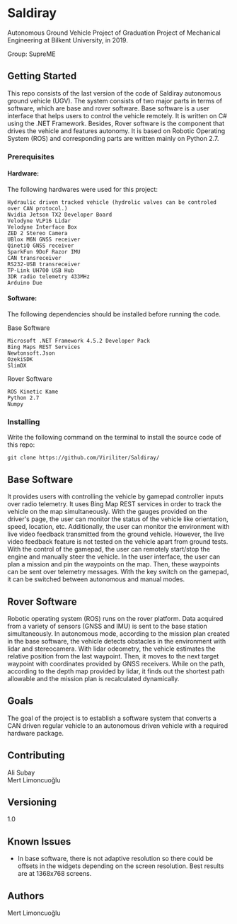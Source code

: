 # Saldiray
Autonomous Ground Vehicle Project of Graduation Project of Mechanical Engineering at Bilkent University, in 2019.

Group: SupreME

## Getting Started
This repo consists of the last version of the code of Saldiray autonomous ground vehicle (UGV). The system consists of two major parts in terms of software, which are base and rover software. Base software is a user interface that helps users to control the vehicle remotely. It is written on C# using the .NET Framework. Besides, Rover software is the component that drives the vehicle and features autonomy. It is based on Robotic Operating System (ROS) and corresponding parts are written mainly on Python 2.7.

### Prerequisites

#### Hardware:
The following hardwares were used for this project:
```
Hydraulic driven tracked vehicle (hydrolic valves can be controled over CAN protocol.)
Nvidia Jetson TX2 Developer Board
Velodyne VLP16 Lidar
Velodyne Interface Box
ZED 2 Stereo Camera
UBlox M6N GNSS receiver
QinetiQ GNSS receiver
SparkFun 9DoF Razor IMU
CAN transreceiver
RS232-USB transreceiver
TP-Link UH700 USB Hub
3DR radio telemetry 433MHz
Arduino Due
```

#### Software:
The following dependencies should be installed before running the code.

Base Software
```
Microsoft .NET Framework 4.5.2 Developer Pack
Bing Maps REST Services
Newtonsoft.Json
OzekiSDK
SlimDX
```

Rover Software
```
ROS Kinetic Kame
Python 2.7
Numpy
```

### Installing
Write the following command on the terminal to install the source code of this repo:

```
git clone https://github.com/Viriliter/Saldiray/
```

## Base Software
It provides users with controlling the vehicle by gamepad controller inputs over radio telemetry. It uses Bing Map REST services in order to track the vehicle on the map simultaneously. With the gauges provided on the driver's page, the user can monitor the status of the vehicle like orientation, speed, location, etc. Additionally, the user can monitor the environment with live video feedback transmitted from the ground vehicle. However, the live video feedback feature is not tested on the vehicle apart from ground tests. With the control of the gamepad, the user can remotely start/stop the engine and manually steer the vehicle. In the user interface, the user can plan a mission and pin the waypoints on the map. Then, these waypoints can be sent over telemetry messages. With the key switch on the gamepad, it can be switched between autonomous and manual modes.

## Rover Software
Robotic operating system (ROS) runs on the rover platform. Data acquired from a variety of sensors (GNSS and IMU) is sent to the base station simultaneously. In autonomous mode, according to the mission plan created in the base software, the vehicle detects obstacles in the environment with lidar and stereocamera. With lidar odeometry, the vehicle estimates the relative position from the last waypoint. Then, it moves to the next target waypoint with coordinates provided by GNSS receivers. While on the path, according to the depth map provided by lidar, it finds out the shortest path allowable and the mission plan is recalculated dynamically. 

## Goals
The goal of the project is to establish a software system that converts a CAN driven regular vehicle to an autonomous driven vehicle with a required hardware package.

## Contributing
Ali Subay  <br /> Mert Limoncuoğlu <br />

## Versioning
1.0

## Known Issues
* In base software, there is not adaptive resolution so there could be offsets in the widgets depending on the screen resolution. Best results are at 1368x768 screens.

## Authors
Mert Limoncuoğlu
